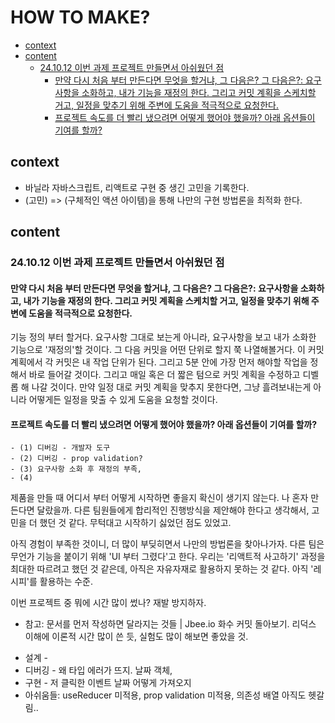 # HOW TO MAKE?

<!-- toc -->

- [context](#context)
- [content](#content)
  * [24.10.12 이번 과제 프로젝트 만들면서 아쉬웠던 점](#241012-%EC%9D%B4%EB%B2%88-%EA%B3%BC%EC%A0%9C-%ED%94%84%EB%A1%9C%EC%A0%9D%ED%8A%B8-%EB%A7%8C%EB%93%A4%EB%A9%B4%EC%84%9C-%EC%95%84%EC%89%AC%EC%9B%A0%EB%8D%98-%EC%A0%90)
    + [만약 다시 처음 부터 만든다면 무엇을 할거냐, 그 다음은? 그 다음은?: 요구사항을 소화하고, 내가 기능을 재정의 한다. 그리고 커밋 계획을 스케치할 거고, 일정을 맞추기 위해 주변에 도움을 적극적으로 요청한다.](#%EB%A7%8C%EC%95%BD-%EB%8B%A4%EC%8B%9C-%EC%B2%98%EC%9D%8C-%EB%B6%80%ED%84%B0-%EB%A7%8C%EB%93%A0%EB%8B%A4%EB%A9%B4-%EB%AC%B4%EC%97%87%EC%9D%84-%ED%95%A0%EA%B1%B0%EB%83%90-%EA%B7%B8-%EB%8B%A4%EC%9D%8C%EC%9D%80-%EA%B7%B8-%EB%8B%A4%EC%9D%8C%EC%9D%80-%EC%9A%94%EA%B5%AC%EC%82%AC%ED%95%AD%EC%9D%84-%EC%86%8C%ED%99%94%ED%95%98%EA%B3%A0-%EB%82%B4%EA%B0%80-%EA%B8%B0%EB%8A%A5%EC%9D%84-%EC%9E%AC%EC%A0%95%EC%9D%98-%ED%95%9C%EB%8B%A4-%EA%B7%B8%EB%A6%AC%EA%B3%A0-%EC%BB%A4%EB%B0%8B-%EA%B3%84%ED%9A%8D%EC%9D%84-%EC%8A%A4%EC%BC%80%EC%B9%98%ED%95%A0-%EA%B1%B0%EA%B3%A0-%EC%9D%BC%EC%A0%95%EC%9D%84-%EB%A7%9E%EC%B6%94%EA%B8%B0-%EC%9C%84%ED%95%B4-%EC%A3%BC%EB%B3%80%EC%97%90-%EB%8F%84%EC%9B%80%EC%9D%84-%EC%A0%81%EA%B7%B9%EC%A0%81%EC%9C%BC%EB%A1%9C-%EC%9A%94%EC%B2%AD%ED%95%9C%EB%8B%A4)
    + [프로젝트 속도를 더 빨리 냈으려면 어떻게 했어야 했을까? 아래 옵션들이 기여를 할까?](#%ED%94%84%EB%A1%9C%EC%A0%9D%ED%8A%B8-%EC%86%8D%EB%8F%84%EB%A5%BC-%EB%8D%94-%EB%B9%A8%EB%A6%AC-%EB%83%88%EC%9C%BC%EB%A0%A4%EB%A9%B4-%EC%96%B4%EB%96%BB%EA%B2%8C-%ED%96%88%EC%96%B4%EC%95%BC-%ED%96%88%EC%9D%84%EA%B9%8C-%EC%95%84%EB%9E%98-%EC%98%B5%EC%85%98%EB%93%A4%EC%9D%B4-%EA%B8%B0%EC%97%AC%EB%A5%BC-%ED%95%A0%EA%B9%8C)

<!-- tocstop -->

## context

- 바닐라 자바스크립트, 리액트로 구현 중 생긴 고민을 기록한다.
- (고민) => (구체적인 액션 아이템)을 통해 나만의 구현 방법론을 최적화 한다.

## content

### 24.10.12 이번 과제 프로젝트 만들면서 아쉬웠던 점

#### 만약 다시 처음 부터 만든다면 무엇을 할거냐, 그 다음은? 그 다음은?: 요구사항을 소화하고, 내가 기능을 재정의 한다. 그리고 커밋 계획을 스케치할 거고, 일정을 맞추기 위해 주변에 도움을 적극적으로 요청한다.

기능 정의 부터 할거다. 요구사항 그대로 보는게 아니라, 요구사항을 보고 내가 소화한 기능으로 '재정의'할 것이다. 그 다음 커밋을 어떤 단위로 할지 쭉 나열해볼거다. 이 커밋 계획에서 각 커밋은 내 작업 단위가 된다. 그리고 5분 안에 가장 먼저 해야할 작업을 정해서 바로 들어갈 것이다. 그리고 매일 혹은 더 짧은 텀으로 커밋 계획을 수정하고 디벨롭 해 나갈 것이다. 만약 일정 대로 커밋 계획을 맞추지 못한다면, 그냥 흘려보내는게 아니라 어떻게든 일정을 맞출 수 있게 도움을 요청할 것이다.

#### 프로젝트 속도를 더 빨리 냈으려면 어떻게 했어야 했을까? 아래 옵션들이 기여를 할까?

    - (1) 디버깅 - 개발자 도구
    - (2) 디버깅 - prop validation?
    - (3) 요구사항 소화 후 재정의 부족,
    - (4)

제품을 만들 때 어디서 부터 어떻게 시작하면 좋을지 확신이 생기지 않는다. 나 혼자 만든다면 달랐을까. 다른 팀원들에게 합리적인 진행방식을 제안해야 한다고 생각해서, 고민을 더 했던 것 같다. 무턱대고 시작하기 싫었던 점도 있었고.

아직 경험이 부족한 것이니, 더 많이 부딪히면서 나만의 방법론을 찾아나가자. 다른 팀은 무언가 기능을 붙이기 위해 'UI 부터 그렸다'고 한다. 우리는 '리액트적 사고하기' 과정을 최대한 따르려고 했던 것 같은데, 아직은 자유자재로 활용하지 못하는 것 같다. 아직 '레시피'를 활용하는 수준.

이번 프로젝트 중 뭐에 시간 많이 썼나? 재발 방지하자.

- 참고: 문서를 먼저 작성하면 달라지는 것들 | Jbee.io
  화수 커밋 돌아보기. 리덕스 이해에 이론적 시간 많이 쓴 듯, 실험도 많이 해보면 좋았을 것.

* 설계 -
* 디버깅 - 왜 타입 에러가 뜨지. 날짜 객체,
* 구현 - 저 클릭한 이벤트 날짜 어떻게 가져오지
* 아쉬움들: useReducer 미적용, prop validation 미적용, 의존성 배열 아직도 헷갈림..
